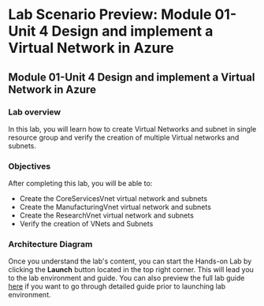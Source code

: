 # Lab Scenario Preview: Module 01-Unit 4 Design and implement a Virtual Network in Azure

## Module 01-Unit 4 Design and implement a Virtual Network in Azure

### Lab overview

In this lab, you will learn how to create Virtual Networks and subnet in single resource group and verify the creation of multiple Virtual networks and subnets.

### Objectives
  
After completing this lab, you will be able to:

- Create the CoreServicesVnet virtual network and subnets
- Create the ManufacturingVnet virtual network and subnets
- Create the ResearchVnet virtual network and subnets
- Verify the creation of VNets and Subnets

### Architecture Diagram



Once you understand the lab's content, you can start the Hands-on Lab by clicking the **Launch** button located in the top right corner. This will lead you to the lab environment and guide. You can also preview the full lab guide [here](https://experience.cloudlabs.ai/#/labguidepreview/03298622-017b-413b-9168-39abc96ec634) if you want to go through detailed guide prior to launching lab environment.

